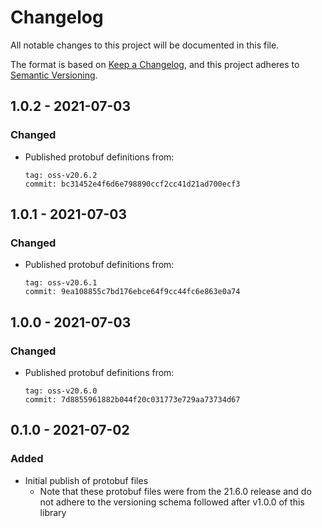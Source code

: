 # Changelog

All notable changes to this project will be documented in this file.

The format is based on [Keep a
Changelog](https://keepachangelog.com/en/1.0.0/), and this project adheres to
[Semantic Versioning](https://semver.org/spec/v2.0.0.html).

## 1.0.2 - 2021-07-03

### Changed

- Published protobuf definitions from:
    ```
    tag: oss-v20.6.2
    commit: bc31452e4f6d6e798890ccf2cc41d21ad700ecf3
    ```

## 1.0.1 - 2021-07-03

### Changed

- Published protobuf definitions from:
    ```
    tag: oss-v20.6.1
    commit: 9ea108855c7bd176ebce64f9cc44fc6e863e0a74
    ```

## 1.0.0 - 2021-07-03

### Changed

- Published protobuf definitions from:
    ```
    tag: oss-v20.6.0
    commit: 7d8855961882b044f20c031773e729aa73734d67
    ```

## 0.1.0 - 2021-07-02

### Added

- Initial publish of protobuf files
    - Note that these protobuf files were from the 21.6.0 release and do not
      adhere to the versioning schema followed after v1.0.0 of this library
